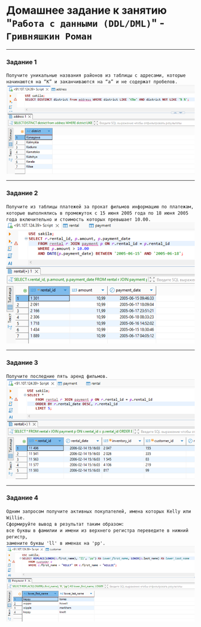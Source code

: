 # Домашнее задание к занятию "`Работа с данными (DDL/DML)`" - `Гривняшкин Роман`  

---

### Задание 1  

`Получите уникальные названия районов из таблицы с адресами, которые начинаются на “K” и заканчиваются на “a” и не содержат пробелов.`  
![Task 1](./img/sql2_1.png)  

---

### Задание 2  

`Получите из таблицы платежей за прокат фильмов информацию по платежам, которые выполнялись в промежуток с 15 июня 2005 года по 18 июня 2005 года включительно и стоимость которых превышает 10.00.`  
![Task 2](./img/sql2_2.png)  

---

### Задание 3  

`Получите последние пять аренд фильмов.`  
![Task 3](./img/sql2_3.png)  

---

### Задание 4  

`Одним запросом получите активных покупателей, имена которых Kelly или Willie.`  
`Сформируйте вывод в результат таким образом:`  
`все буквы в фамилии и имени из верхнего регистра переведите в нижний регистр,`  
`замените буквы 'll' в именах на 'pp'.`  
![Task 4](./img/sql2_4.png)
